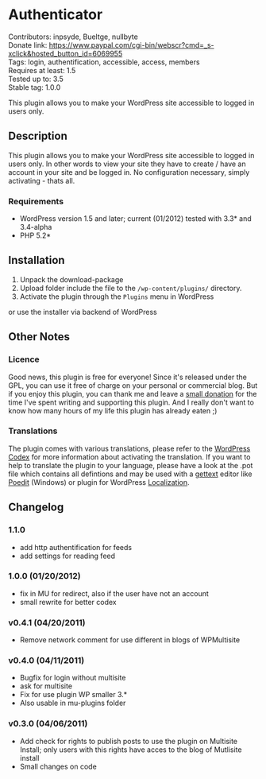 # Authenticator
Contributors: inpsyde, Bueltge, nullbyte  
Donate link: https://www.paypal.com/cgi-bin/webscr?cmd=_s-xclick&hosted_button_id=6069955  
Tags: login, authentification, accessible, access, members  
Requires at least: 1.5  
Tested up to: 3.5  
Stable tag: 1.0.0  

This plugin allows you to make your WordPress site accessible to logged in users only.

## Description
This plugin allows you to make your WordPress site accessible to logged in users only. In other words to view your site they have to create / have an account in your site and be logged in. No configuration necessary, simply activating - thats all.

### Requirements
* WordPress version 1.5 and later; current (01/2012) tested with 3.3* and 3.4-alpha
* PHP 5.2*


## Installation
1. Unpack the download-package
2. Upload folder include the file to the `/wp-content/plugins/` directory.
3. Activate the plugin through the `Plugins` menu in WordPress

or use the installer via backend of WordPress

## Other Notes
### Licence
Good news, this plugin is free for everyone! Since it's released under the GPL, you can use it free of charge on your personal or commercial blog. But if you enjoy this plugin, you can thank me and leave a [small donation](https://www.paypal.com/cgi-bin/webscr?cmd=_s-xclick&hosted_button_id=6069955) for the time I've spent writing and supporting this plugin. And I really don't want to know how many hours of my life this plugin has already eaten ;)

### Translations
The plugin comes with various translations, please refer to the [WordPress Codex](http://codex.wordpress.org/Installing_WordPress_in_Your_Language "Installing WordPress in Your Language") for more information about activating the translation. If you want to help to translate the plugin to your language, please have a look at the .pot file which contains all defintions and may be used with a [gettext](http://www.gnu.org/software/gettext/) editor like [Poedit](http://www.poedit.net/) (Windows) or plugin for WordPress [Localization](http://wordpress.org/extend/plugins/codestyling-localization/).


## Changelog
### 1.1.0
* add http authentification for feeds
* add settings for reading feed

### 1.0.0 (01/20/2012)
* fix in MU for redirect, also if the user have not an account
* small rewrite for better codex

### v0.4.1 (04/20/2011)
* Remove network comment for use different in blogs of WPMultisite

### v0.4.0 (04/11/2011)
* Bugfix for login without multisite
* ask for multisite
* Fix for use plugin WP smaller 3.*
* Also usable in mu-plugins folder

###  v0.3.0 (04/06/2011)
* Add check for rights to publish posts to use the plugin on Multisite Install; only users with this rights have acces to the blog of Mutlisite install
* Small changes on code
